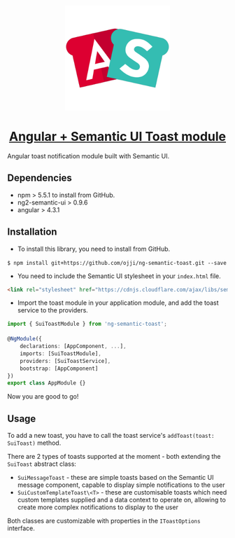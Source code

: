<p align="center">
  <a href="https://github.com/ojji/ng-semantic-toast">
    <img height="240" width="240" src="https://raw.githubusercontent.com/ojji/ng-semantic-toast/master/toast-logo-300.png">
  </a>
</p>

<!-- Name -->
<h1 align="center">
  <a href="https://github.com/ojji/ng-semantic-toast">Angular + Semantic UI Toast module</a>
</h1>

Angular toast notification module built with Semantic UI.

## Dependencies

* npm > 5.5.1 to install from GitHub.
* ng2-semantic-ui > 0.9.6
* angular > 4.3.1

## Installation

* To install this library, you need to install from GitHub.

``$ npm install git+https://github.com/ojji/ng-semantic-toast.git --save``

* You need to include the Semantic UI stylesheet in your ``index.html`` file.

```html
<link rel="stylesheet" href="https://cdnjs.cloudflare.com/ajax/libs/semantic-ui/2.2.13/semantic.min.css">
```

* Import the toast module in your application module, and add the toast service to the providers.

```typescript
import { SuiToastModule } from 'ng-semantic-toast';

@NgModule({
    declarations: [AppComponent, ...],
    imports: [SuiToastModule],
    providers: [SuiToastService],
    bootstrap: [AppComponent]
})
export class AppModule {}
```

Now you are good to go!

## Usage

To add a new toast, you have to call the toast service's ``addToast(toast: SuiToast)`` method.

There are 2 types of toasts supported at the moment - both extending the ```SuiToast``` abstract class:

* ```SuiMessageToast``` - these are simple toasts based on the Semantic UI message component, capable to display simple notifications to the user
* ```SuiCustomTemplateToast\<T>``` - these are customisable toasts which need custom templates supplied and a data context to operate on, allowing to create more complex notifications to display to the user

Both classes are customizable with properties in the ```IToastOptions``` interface.
